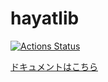 # hayatlib
[![Actions Status](https://github.com/hayatroid/hayatlib/workflows/verify/badge.svg)](https://github.com/hayatroid/hayatlib/actions)

[ドキュメントはこちら](https://hayatroid.github.io/hayatlib/hayatlib/)
